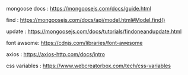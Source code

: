 mongoose docs :
https://mongoosejs.com/docs/guide.html

find :
https://mongoosejs.com/docs/api/model.html#Model.find()

update :
https://mongoosejs.com/docs/tutorials/findoneandupdate.html

font awsome:
https://cdnjs.com/libraries/font-awesome

axios :
https://axios-http.com/docs/intro

css variables :
https://www.webcreatorbox.com/tech/css-variables



